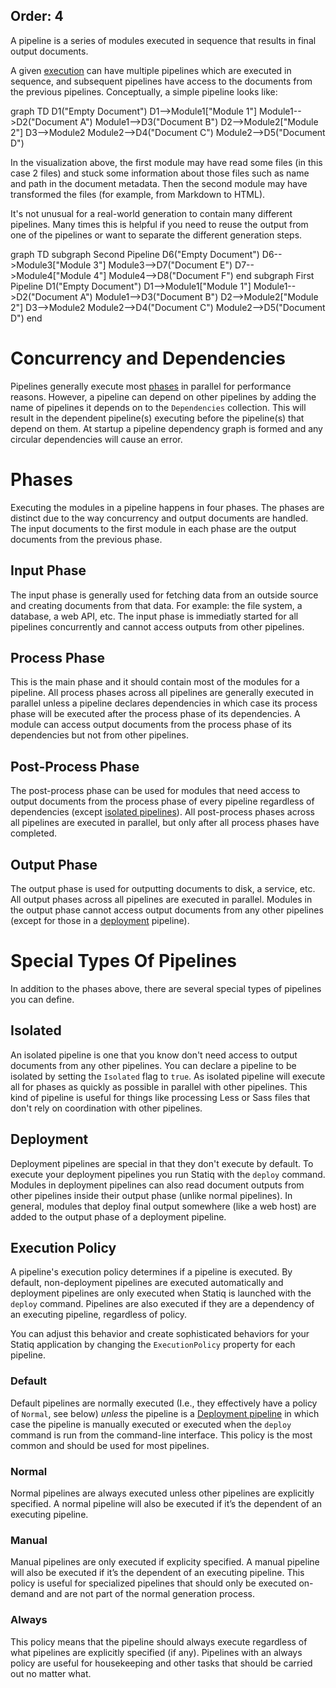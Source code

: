 Order: 4
---
A pipeline is a series of modules executed in sequence that results in final output documents.

A given [execution](xref:execution) can have multiple pipelines which are executed in sequence, and subsequent pipelines have access to the documents from the previous pipelines. Conceptually, a simple pipeline looks like:

<div class="mermaid">
    graph TD
        D1("Empty Document")
        D1-->Module1["Module 1"]
        Module1-->D2("Document A")
        Module1-->D3("Document B")
        D2-->Module2["Module 2"]
        D3-->Module2
        Module2-->D4("Document C")
        Module2-->D5("Document D")
</div>

In the visualization above, the first module may have read some files (in this case 2 files) and stuck some information about those files such as name and path in the document metadata. Then the second module may have transformed the files (for example, from Markdown to HTML).

It's not unusual for a real-world generation to contain many different pipelines. Many times this is helpful if you need to reuse the output from one of the pipelines or want to separate the different generation steps.

<div class="mermaid">
    graph TD
        subgraph Second Pipeline
            D6("Empty Document")
            D6-->Module3["Module 3"]
            Module3-->D7("Document E")
            D7-->Module4["Module 4"]
            Module4-->D8("Document F")
        end
        subgraph First Pipeline
            D1("Empty Document")
            D1-->Module1["Module 1"]
            Module1-->D2("Document A")
            Module1-->D3("Document B")
            D2-->Module2["Module 2"]
            D3-->Module2
            Module2-->D4("Document C")
            Module2-->D5("Document D")
        end
</div>

# Concurrency and Dependencies

Pipelines generally execute most [phases](#phases) in parallel for performance reasons. However, a pipeline can depend on other pipelines by adding the name of pipelines it depends on to the `Dependencies` collection. This will result in the dependent pipeline(s) executing before the pipeline(s) that depend on them. At startup a pipeline dependency graph is formed and any circular dependencies will cause an error.

# Phases

Executing the modules in a pipeline happens in four phases. The phases are distinct due to the way concurrency and output documents are handled. The input documents to the first module in each phase are the output documents from the previous phase.

## Input Phase

The input phase is generally used for fetching data from an outside source and creating documents from that data. For example: the file system, a database, a web API, etc. The input phase is immediatly started for all pipelines concurrently and cannot access outputs from other pipelines.

## Process Phase

This is the main phase and it should contain most of the modules for a pipeline. All process phases across all pipelines are generally executed in parallel unless a pipeline declares dependencies in which case its process phase will be executed after the process phase of its dependencies. A module can access output documents from the process phase of its dependencies but not from other pipelines.

## Post-Process Phase

The post-process phase can be used for modules that need access to output documents from the process phase of every pipeline regardless of dependencies (except [isolated pipelines](#isolated)). All post-process phases across all pipelines are executed in parallel, but only after all process phases have completed.

## Output Phase

The output phase is used for outputting documents to disk, a service, etc. All output phases across all pipelines are executed in parallel. Modules in the output phase cannot access output documents from any other pipelines (except for those in a [deployment](#deployment) pipeline).

# Special Types Of Pipelines

In addition to the phases above, there are several special types of pipelines you can define.

## Isolated

An isolated pipeline is one that you know don't need access to output documents from any other pipelines. You can declare a pipeline to be isolated by setting the `Isolated` flag to `true`. As isolated pipeline will execute all for phases as quickly as possible in parallel with other pipelines. This kind of pipeline is useful for things like processing Less or Sass files that don't rely on coordination with other pipelines.

## Deployment

Deployment pipelines are special in that they don't execute by default. To execute your deployment pipelines you run Statiq with the `deploy` command. Modules in deployment pipelines can also read document outputs from other pipelines inside their output phase (unlike normal pipelines). In general, modules that deploy final output somewhere (like a web host) are added to the output phase of a deployment pipeline.

## Execution Policy

A pipeline's execution policy determines if a pipeline is executed. By default, non-deployment pipelines are executed automatically and deployment pipelines are only executed when Statiq is launched with the `deploy` command. Pipelines are also executed if they are a dependency of an executing pipeline, regardless of policy.

You can adjust this behavior and create sophisticated behaviors for your Statiq application by changing the `ExecutionPolicy` property for each pipeline.

### Default

Default pipelines are normally executed (I.e., they effectively have a policy of `Normal`, see below) _unless_ the pipeline is a [Deployment pipeline](#deployment) in which case the pipeline is manually executed or executed when the `deploy` command is run from the command-line interface. This policy is the most common and should be used for most pipelines.

### Normal

Normal pipelines are always executed unless other pipelines are explicitly specified. A normal pipeline will also be executed if it’s the dependent of an executing pipeline.

### Manual

Manual pipelines are only executed if explicity specified. A manual pipeline will also be executed if it’s the dependent of an executing pipeline. This policy is useful for specialized pipelines that should only be executed on-demand and are not part of the normal generation process.

### Always

This policy means that the pipeline should always execute regardless of what pipelines are explicitly specified (if any). Pipelines with an always policy are useful for housekeeping and other tasks that should be carried out no matter what.